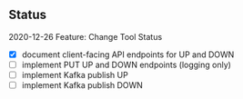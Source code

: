 ## Status

2020-12-26
Feature: Change Tool Status
- [x] document client-facing API endpoints for UP and DOWN
- [ ] implement PUT UP and DOWN endpoints (logging only)
- [ ] implement Kafka publish UP
- [ ] implement Kafka publish DOWN
